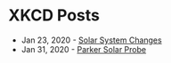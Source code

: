 # XKCD Posts
- Jan 23, 2020 - [Solar System Changes](https://xkcd.com/2258/)
- Jan 31, 2020 - [Parker Solar Probe](https://xkcd.com/2262/)
